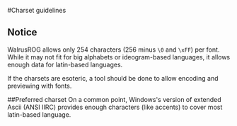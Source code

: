 #Charset guidelines
## Notice
WalrusROG allows only 254 characters (256 minus `\0` and `\xFF`) per font. While it may not fit for big alphabets or ideogram-based languages, it allows enough data for latin-based languages.

If the charsets are esoteric, a tool should be done to allow encoding and previewing with fonts.

##Preferred charset
On a common point, Windows's version of extended Ascii (ANSI IIRC) provides enough characters (like accents) to cover most latin-based language.